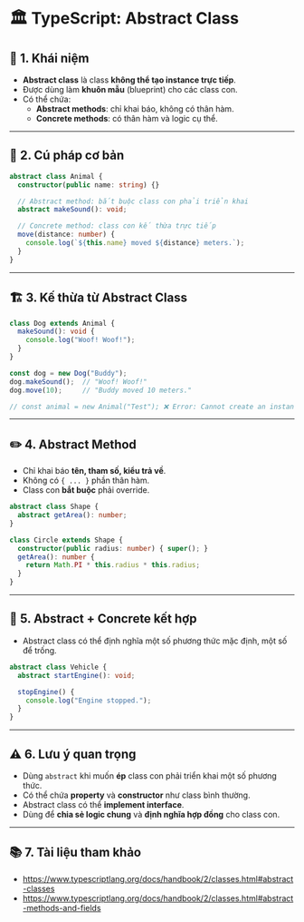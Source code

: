 # 🏛️ TypeScript: Abstract Class

## 📖 1. Khái niệm
- **Abstract class** là class **không thể tạo instance trực tiếp**.
- Được dùng làm **khuôn mẫu** (blueprint) cho các class con.
- Có thể chứa:
  - **Abstract methods**: chỉ khai báo, không có thân hàm.
  - **Concrete methods**: có thân hàm và logic cụ thể.

---

## 🔧 2. Cú pháp cơ bản
```ts
abstract class Animal {
  constructor(public name: string) {}

  // Abstract method: bắt buộc class con phải triển khai
  abstract makeSound(): void;

  // Concrete method: class con kế thừa trực tiếp
  move(distance: number) {
    console.log(`${this.name} moved ${distance} meters.`);
  }
}
```

---

## 🏗️ 3. Kế thừa từ Abstract Class
```ts
class Dog extends Animal {
  makeSound(): void {
    console.log("Woof! Woof!");
  }
}

const dog = new Dog("Buddy");
dog.makeSound();  // "Woof! Woof!"
dog.move(10);     // "Buddy moved 10 meters."

// const animal = new Animal("Test"); ❌ Error: Cannot create an instance of an abstract class
```

---

## ✏️ 4. Abstract Method
- Chỉ khai báo **tên, tham số, kiểu trả về**.
- Không có `{ ... }` phần thân hàm.
- Class con **bắt buộc** phải override.

```ts
abstract class Shape {
  abstract getArea(): number;
}

class Circle extends Shape {
  constructor(public radius: number) { super(); }
  getArea(): number {
    return Math.PI * this.radius * this.radius;
  }
}
```

---

## 🧩 5. Abstract + Concrete kết hợp
- Abstract class có thể định nghĩa một số phương thức mặc định, một số để trống.
```ts
abstract class Vehicle {
  abstract startEngine(): void;

  stopEngine() {
    console.log("Engine stopped.");
  }
}
```

---

## ⚠️ 6. Lưu ý quan trọng
- Dùng `abstract` khi muốn **ép** class con phải triển khai một số phương thức.
- Có thể chứa **property** và **constructor** như class bình thường.
- Abstract class có thể **implement interface**.
- Dùng để **chia sẻ logic chung** và **định nghĩa hợp đồng** cho class con.

---

## 📚 7. Tài liệu tham khảo
- https://www.typescriptlang.org/docs/handbook/2/classes.html#abstract-classes
- https://www.typescriptlang.org/docs/handbook/2/classes.html#abstract-methods-and-fields

